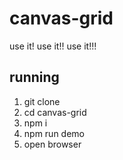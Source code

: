 # canvas-grid
use it! use it!! use it!!!

## running
1. git clone
1. cd canvas-grid
1. npm i
1. npm run demo
1. open browser
